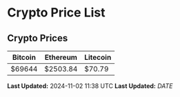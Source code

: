 # Crypto Price List

## Crypto Prices
| Bitcoin | Ethereum | Litecoin |
| ------- | -------- | -------- |
| $69644 | $2503.84 | $70.79 |
**Last Updated:** 2024-11-02 11:38 UTC
**Last Updated:** $DATE$
